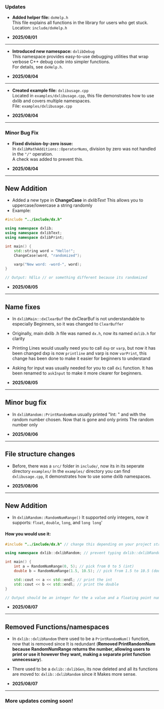 ### Updates

- **Added helper file:** `dxHelp.h`  
  This file explains all functions in the library for users who get stuck.  
  Location: `include/dxHelp.h`

- **2025/08/01**

---

- **Introduced new namespace:** `dxlibDebug`  
  This namespace provides easy-to-use debugging utilities that wrap verbose C++ debug code into simpler functions.  
  For details, see `dxHelp.h`.

- **2025/08/04**

---

- **Created example file:** `dxlibusage.cpp`  
  Located in `examples/dxlibusage.cpp`, this file demonstrates how to use dxlib and covers multiple namespaces.  
  File: `examples/dxlibusage.cpp`

- **2025/08/04**

---

### Minor Bug Fix

- **Fixed division-by-zero issue:**  
  In `dxlibMathAdditions::OperatorNums`, division by zero was not handled in the `"/"` operation.  
  A check was added to prevent this.

- **2025/08/04**

---

## **New Addition**
- Added a new type in **ChangeCase** in *dxlibText*
  This allows you to uppercase/lowercase a string randomly
- Example:

```cpp
#include "../include/dx.h"

using namespace dxlib;
using namespace dxlibText;
using namespace dxlibPrint;

int main() {
    std::string word = "Hello!";
    ChangeCase(word, "randomized");

    varp("New word: -word-", word);
}

// Output: hElLo // or something different because its randomized
```

- **2025/08/05**

---

## **Name fixes**
- In `dxlibMain::dxClearBuf` the dxClearBuf is not understandable to especially
  Beginners, so it was changed to `ClearBuffer`

- Originally, main dxlib .h file was named `dx.h`, now its named `dxlib.h` for clarity

- Printing Lines would usually need you to call `dxp` or `varp`, but now it has been changed
  dxp is now `printline` and varp is now `varPrint`, this change has been done to make it
  easier for beginners to understand

- Asking for input was usually needed for you to call `dxi` function. It has been renamed to
  `askInput` to make it more clearer for beginners.

- **2025/08/05**

---

## **Minor bug fix**
- In `dxlibRandom::PrintRandomNum` usually printed "Int: " and with the random number chosen. Now that is gone and only prints
  The random number only
  
- **2025/08/06**

---

## **File structure changes**

- Before, there was a `src/` folder in `include/`, now its in its seperate directory `examples/`
  In the `examples/` directory you can find `dxlibusage.cpp`, it demonstrates how to use some dxlib namespaces.

- **2025/08/06**

---

## **New Addition**
- In `dxlibRandom::RandomNumRange()` It supported only integers, now it supports:
  `float`, `double`, `long`, and `long long`'

#### How you would use it:
```cpp
#include "../include/dx.h" // change this depending on your project structure

using namespace dxlib::dxlibRandom; // prevent typing dxlib::dxlibRandom::RandomNumRange()

int main() {
    int a = RandomNumRange(0, 5); // pick from 0 to 5 (int)
    double b = RandomNumRange(1.5, 10.5); // pick from 1.5 to 10.5 (double/float)

    std::cout << a << std::endl; // print the int
    std::cout << b << std::endl; // print the double
}

// Output should be an integer for the a value and a floating point number for the b value.
```

- **2025/08/07**

---

## **Removed Functions/namespaces**
- In `dxlib::dxlibRandom` there used to be a `PrintRandomNum()` function, now that is removed since
  It is redundant (**Removed PrintRandomNum because RandomNumRange returns the number, allowing users to print or use it however they want, making a separate print function unnecessary**).

- There used to be a `dxlib::dxlibGen`, its now deleted and all its functions are moved to: `dxlib::dxlibRandom` since it
  Makes more sense.

- **2025/08/07**

---

### More updates coming soon!
